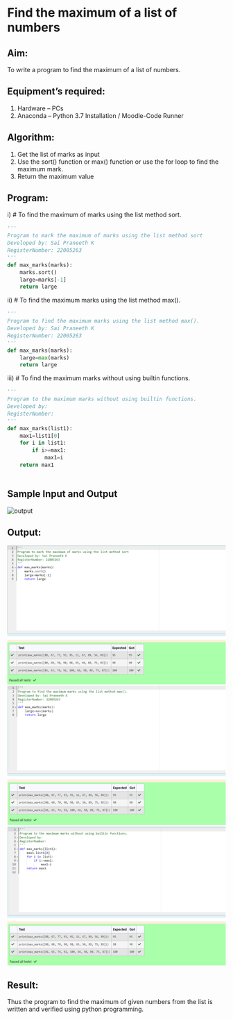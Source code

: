 # Find the maximum of a list of numbers
## Aim:
To write a program to find the maximum of a list of numbers.
## Equipment’s required:
1.	Hardware – PCs
2.	Anaconda – Python 3.7 Installation / Moodle-Code Runner
## Algorithm:
1.	Get the list of marks as input
2.	Use the sort() function or max() function or use the for loop to find the maximum mark.
3.	Return the maximum value
## Program:

i)	# To find the maximum of marks using the list method sort.
```Python
''' 
Program to mark the maximum of marks using the list method sort
Developed by: Sai Praneeth K
RegisterNumber: 22005263
'''
def max_marks(marks):
    marks.sort()
    large=marks[-1]
    return large


```

ii)	# To find the maximum marks using the list method max().
```Python
''' 
Program to find the maximum marks using the list method max().
Developed by: Sai Praneeth K
RegisterNumber: 22005263
'''
def max_marks(marks):
    large=max(marks)
    return large


```

iii) # To find the maximum marks without using builtin functions.
```Python
''' 
Program to the maximum marks without using builtin functions.
Developed by: 
RegisterNumber: 
'''
def max_marks(list1):
    max1=list1[0]
    for i in list1:
        if i>=max1:
            max1=i
    return max1
    


```
## Sample Input and Output
![output](./img/max_marks1.jpg) 

## Output: 
![MODEL](/Screenshot%20(46).png)
![MODEL](/Screenshot%20(47).png)
![MODEL](/Screenshot%20(48).png)
## Result:
Thus the program to find the maximum of given numbers from the list is written and verified using python programming.